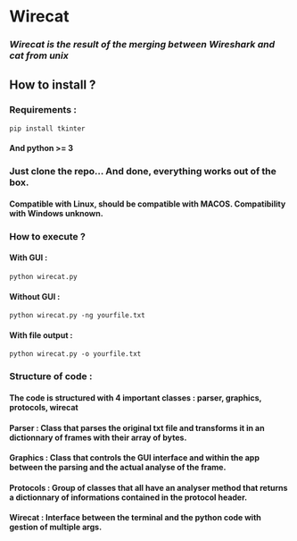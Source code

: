# **Wirecat** 

### *Wirecat is the result of the merging between **Wireshark** and **cat** from unix*
## **How to install ?**
### Requirements :

```
pip install tkinter 
```
#### And python >= 3
### Just clone the repo... And done, everything works out of the box.
#### Compatible with Linux, should be compatible with MACOS. Compatibility with Windows unknown.

### **How to execute ?** 

#### With GUI :
```
python wirecat.py 
```

#### Without GUI :
```
python wirecat.py -ng yourfile.txt
```

#### With file output :
```
python wirecat.py -o yourfile.txt
```


### **Structure of code :**

#### The code is structured with 4 important classes : parser, graphics, protocols, wirecat
#### Parser : Class that parses the original txt file and transforms it in an dictionnary of frames with their array of bytes.
#### Graphics : Class that controls the GUI interface and within the app between the parsing and the actual analyse of the frame.
#### Protocols : Group of classes that all have an analyser method that returns a dictionnary of informations contained in the protocol header.
#### Wirecat : Interface between the terminal and the python code with gestion of multiple args.